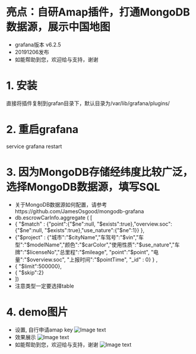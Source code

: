 # 亮点：自研Amap插件，打通MongoDB数据源，展示中国地图
* grafana版本 v6.2.5
* 20191206发布
* 如能帮助到您，欢迎给与支持，谢谢


# 1. 安装
直接将插件复制到grafan目录下，默认目录为/var/lib/grafana/plugins/

# 2. 重启grafana
service grafana restart

# 3. 因为MongoDB存储经纬度比较广泛，选择MongoDB数据源，填写SQL
* 关于MongoDB数据源如何配置，请参考https://github.com/JamesOsgood/mongodb-grafana
* db.escrowCarInfo.aggregate ( [ 
* { "$match" :   {"point":{"$ne":null, "$exists":true},"overview.soc":{"$ne":null, "$exists":true},"use_nature":{"$ne":1}}  },                  
* {"$project" :   {"城市":"$cityName","车驾号":"$vin","车型":"$modelName","颜色":"$carColor","使用性质":"$use_nature","车牌":"$licenseNo","总里程":"$mileage", "point":"$point", "电量":"$overview.soc", "上报时间":"$pointTime",  "_id" : 0} } ,
* { "$limit":500000},
* { "$skip":2}
* ])
* 注意类型一定要选择table


# 4. demo图片
* 设置, 自行申请amap key
![Image text](https://raw.githubusercontent.com/ocpeng/grafana-amap-chart/master/grafana-amap-chart/demo/01.png)
* 效果展示
![Image text](https://raw.githubusercontent.com/ocpeng/grafana-amap-chart/master/grafana-amap-chart/demo/02.png)
* 如能帮助到您，欢迎给与支持，谢谢
![Image text](https://raw.githubusercontent.com/ocpeng/grafana-amap-chart/master/grafana-amap-chart/demo/03.png)
